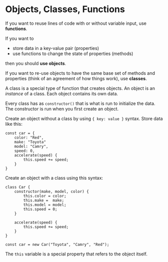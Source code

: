 # Objects, Classes, Functions

If you want to reuse lines of code with or without variable input, use **functions**.

If you want to
 * store data in a key-value pair (properties)
 * use functions to change the state of properties (methods)

then you should **use objects**.

If you want to re-use objects to have the same base set of methods and properties (think of an agreement of how things work), use **classes**.

A class is a special type of function that creates objects. An object is an *instance* of a class. Each object contains its own data.

Every class has as `constructor()` that is what is run to initialize the data. The constructor is run when you first create an object.

Create an object without a class by using `{ key: value }` syntax. Store data like this:
```
const car = {
    color: "Red",
    make: "Toyota"
    model: "Camry",
    speed: 0,
    accelerate(speed) {
        this.speed += speed;
    }
}
```

Create an object with a class using this syntax:
```
class Car {
    constructor(make, model, color) {
        this.color = color;
        this.make =  make;
        this.model = model;
        this.speed = 0;
    }

    accelerate(speed) {
        this.speed += speed;
    }
}

const car = new Car("Toyota", "Camry", "Red");
```

The `this` variable is a special property that refers to the object itself.


